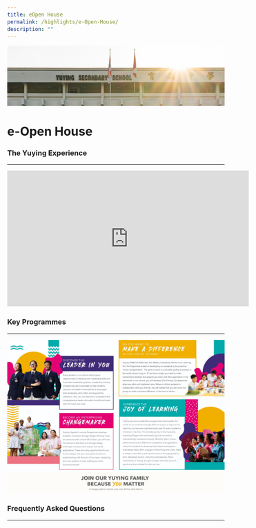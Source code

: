 ```yaml
---
title: eOpen House
permalink: /highlights/e-Open-House/
description: ""
---
```

![](/images/AboutUs.jpg)

e-Open House
============

### The Yuying Experience
---------------------

<iframe width="560" height="315" src="https://www.youtube.com/embed/GXVRZIA37LA" title="YouTube video player" frameborder="0" allow="accelerometer; autoplay; clipboard-write; encrypted-media; gyroscope; picture-in-picture" allowfullscreen></iframe>


### Key Programmes
--------------

![](/images/OpenHouse.jpeg)

### Frequently Asked Questions
--------------------------

